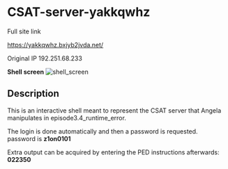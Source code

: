 CSAT-server-yakkqwhz
==

Full site link

https://yakkqwhz.bxjyb2jvda.net/

Original IP 192.251.68.233  

**Shell screen**
![shell_screen](https://github.com/z3r07h/Mr-R0B0T-s03-ARG/blob/sites/Sites/CSAT-server-yakkqwhz/screenshots/01-main_page.jpg)

Description
---

This is an interactive shell meant to represent the CSAT server that Angela manipulates in episode3.4_runtime_error.

The login is done automatically and then a password is requested.  
password is **z1on0101**

Extra output can be acquired by entering the PED instructions afterwards:  
**022350**


